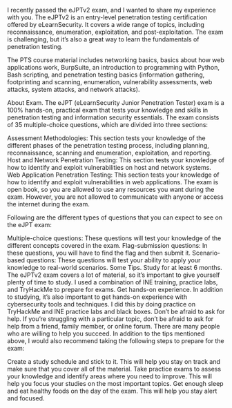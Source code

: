 I recently passed the eJPTv2 exam, and I wanted to share my experience with you. The eJPTv2 is an entry-level penetration testing certification offered by eLearnSecurity. It covers a wide range of topics, including reconnaissance, enumeration, exploitation, and post-exploitation. The exam is challenging, but it’s also a great way to learn the fundamentals of penetration testing.

The PTS course material includes networking basics, basics about how web applications work, BurpSuite, an introduction to programming with Python, Bash scripting, and penetration testing basics (information gathering, footprinting and scanning, enumeration, vulnerability assessments, web attacks, system attacks, and network attacks).

About Exam.
The eJPT (eLearnSecurity Junior Penetration Tester) exam is a 100% hands-on, practical exam that tests your knowledge and skills in penetration testing and information security essentials. The exam consists of 35 multiple-choice questions, which are divided into three sections:

Assessment Methodologies: This section tests your knowledge of the different phases of the penetration testing process, including planning, reconnaissance, scanning and enumeration, exploitation, and reporting.
Host and Network Penetration Testing: This section tests your knowledge of how to identify and exploit vulnerabilities on host and network systems.
Web Application Penetration Testing: This section tests your knowledge of how to identify and exploit vulnerabilities in web applications.
The exam is open book, so you are allowed to use any resources you want during the exam. However, you are not allowed to communicate with anyone or access the internet during the exam.

Following are the different types of questions that you can expect to see on the eJPT exam:

Multiple-choice questions: These questions will test your knowledge of the different concepts covered in the exam.
Flag-submission questions: In these questions, you will have to find the flag and then submit it.
Scenario-based questions: These questions will test your ability to apply your knowledge to real-world scenarios.
Some Tips.
Study for at least 6 months. The eJPTv2 exam covers a lot of material, so it’s important to give yourself plenty of time to study. I used a combination of INE training, practice labs, and TryHackMe to prepare for exams.
Get hands-on experience. In addition to studying, it’s also important to get hands-on experience with cybersecurity tools and techniques. I did this by doing practice on TryHackMe and INE practice labs and black boxes.
Don’t be afraid to ask for help. If you’re struggling with a particular topic, don’t be afraid to ask for help from a friend, family member, or online forum. There are many people who are willing to help you succeed.
In addition to the tips mentioned above, I would also recommend taking the following steps to prepare for the exam:

Create a study schedule and stick to it. This will help you stay on track and make sure that you cover all of the material.
Take practice exams to assess your knowledge and identify areas where you need to improve. This will help you focus your studies on the most important topics.
Get enough sleep and eat healthy foods on the day of the exam. This will help you stay alert and focused.

